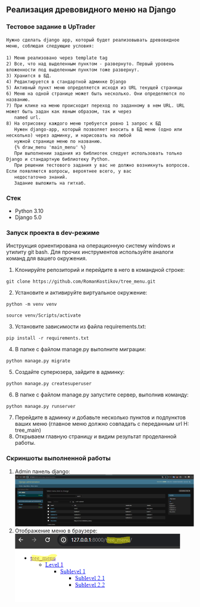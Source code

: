 ## Реализация древовидного меню на Django

### Тестовое задание в UpTrader

```
Нужно сделать django app, который будет реализовывать древовидное меню, соблюдая следующие условия:

1) Меню реализовано через template tag
2) Все, что над выделенным пунктом - развернуто. Первый уровень вложенности под выделенным пунктом тоже развернут.
3) Хранится в БД.
4) Редактируется в стандартной админке Django
5) Активный пункт меню определяется исходя из URL текущей страницы
6) Меню на одной странице может быть несколько. Они определяются по названию.
7) При клике на меню происходит переход по заданному в нем URL. URL может быть задан как явным образом, так и через
   named url.
8) На отрисовку каждого меню требуется ровно 1 запрос к БД
   Нужен django-app, который позволяет вносить в БД меню (одно или несколько) через админку, и нарисовать на любой
   нужной странице меню по названию.
   {% draw_menu 'main_menu' %}
   При выполнении задания из библиотек следует использовать только Django и стандартную библиотеку Python.
   При решении тестового задания у вас не должно возникнуть вопросов. Если появляются вопросы, вероятнее всего, у вас
   недостаточно знаний.
   Задание выложить на гитхаб.
```

### Стек

- Python 3.10
- Django 5.0

### Запуск проекта в dev-режиме

Инструкция ориентирована на операционную систему windows и утилиту git bash.
Для прочих инструментов используйте аналоги команд для вашего окружения.

1. Клонируйте репозиторий и перейдите в него в командной строке:

```
git clone https://github.com/RomanKostikov/tree_menu.git
```

2. Установите и активируйте виртуальное окружение:

```
python -m venv venv
```

```
source venv/Scripts/activate
```

3. Установите зависимости из файла requirements.txt:

```
pip install -r requirements.txt
```

4. В папке с файлом manage.py выполните миграции:

```
python manage.py migrate
```

5. Создайте суперюзера, зайдите в админку:

```
python manage.py createsuperuser
```

6. В папке с файлом manage.py запустите сервер, выполнив команду:

```
python manage.py runserver
```

7. Перейдите в админку и добавьте несколько пунктов и подпунктов ваших меню
   (главное меню должно совпадать с переданным url Н: tree_main)
8. Открываем главную страницу и видим результат проделанной работы.

### Скриншоты выполненной работы

1. Admin панель django:
   ![img_1.png](img%2Fimg_1.png)
2. Отображение меню в браузере:
   ![img.png](img%2Fimg.png)